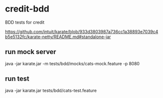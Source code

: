 # credit-bdd
BDD tests for credit

https://github.com/intuit/karate/blob/933d3803987a736cc1a38893e7039c4b5e5132fc/karate-netty/README.md#standalone-jar


## run mock server
java -jar karate.jar -m tests/bdd/mocks/cats-mock.feature -p 8080

## run test
java -jar karate.jar tests/bdd/cats-test.feature

